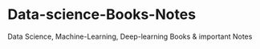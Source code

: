 # Data-science-Books-Notes
Data Science, Machine-Learning, Deep-learning Books &amp; important Notes

